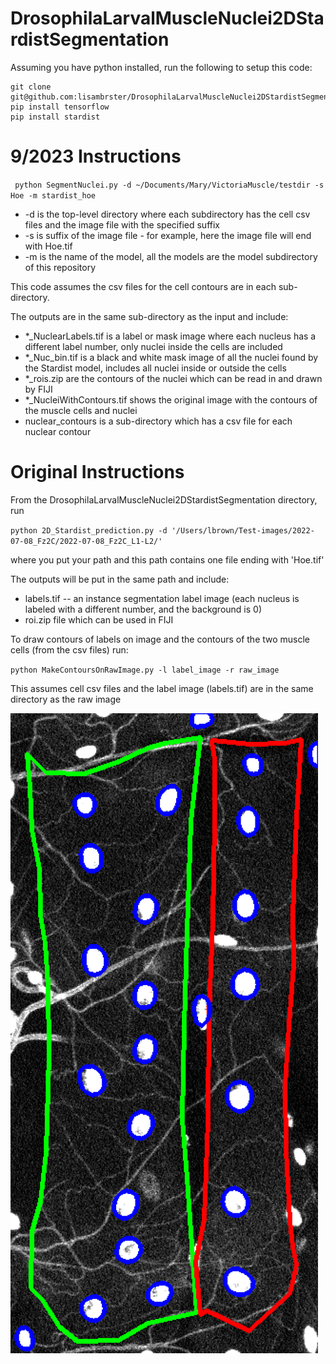 # DrosophilaLarvalMuscleNuclei2DStardistSegmentation



Assuming you have python installed, run the following to setup this code:

```
git clone git@github.com:lisambrster/DrosophilaLarvalMuscleNuclei2DStardistSegmentation.git
pip install tensorflow
pip install stardist
```

# 9/2023 Instructions

` python SegmentNuclei.py -d ~/Documents/Mary/VictoriaMuscle/testdir -s Hoe -m stardist_hoe`

* -d is the top-level directory where each subdirectory has the cell csv files and the image file with the specified suffix
* -s is suffix of the image file - for example, here the image file will end with Hoe.tif
* -m is the name of the model, all the models are the model subdirectory of this repository

This code assumes the csv files for the cell contours are in each sub-directory.

The outputs are in the same sub-directory as the input and include:

* \*_NuclearLabels.tif is a label or mask image where each nucleus has a different label number, only nuclei inside the cells are included
* \*_Nuc_bin.tif is a black and white mask image of all the nuclei found by the Stardist model, includes all nuclei inside or outside the cells
* \*_rois.zip are the contours of the nuclei which can be read in and drawn by FIJI
* \*_NucleiWithContours.tif shows the original image with the contours of the muscle cells and nuclei
* nuclear_contours is a sub-directory which has a csv file for each nuclear contour
  

# Original Instructions

From the DrosophilaLarvalMuscleNuclei2DStardistSegmentation directory, run

`python 2D_Stardist_prediction.py -d '/Users/lbrown/Test-images/2022-07-08_Fz2C/2022-07-08_Fz2C_L1-L2/'`

where you put your path and this path contains one file ending with 'Hoe.tif'

The outputs will be put in the same path and include:
* labels.tif -- an instance segmentation label image (each nucleus is labeled with a different number, and the background is 0)
* roi.zip file which can be used in FIJI

To draw contours of labels on image and the contours of the two muscle cells (from the csv files) run:

`python MakeContoursOnRawImage.py -l label_image -r raw_image`

This assumes cell csv files and the label image (labels.tif) are in the same directory as the raw image

<img src='https://github.com/lisambrster/DrosophilaLarvalMuscleNuclei2DStardistSegmentation/blob/main/viz.png'>


